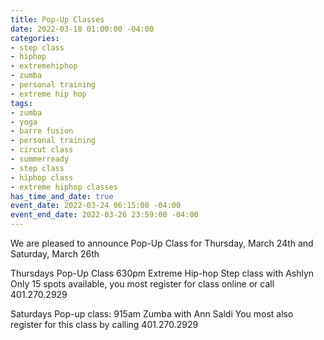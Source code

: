 ```yaml
---
title: Pop-Up Classes
date: 2022-03-18 01:00:00 -04:00
categories:
- step class
- hiphop
- extremehiphop
- zumba
- personal training
- extreme hip hop
tags:
- zumba
- yoga
- barre fusion
- personal training
- circut class
- summerready
- step class
- hiphop class
- extreme hiphop classes
has_time_and_date: true
event_date: 2022-03-24 06:15:00 -04:00
event_end_date: 2022-03-26 23:59:00 -04:00
---
```


We are pleased to announce Pop-Up Class for Thursday, March 24th and Saturday, March 26th
  
Thursdays Pop-Up Class
630pm Extreme Hip-hop Step class with Ashlyn
Only 15 spots available, you most register for class online or call 401.270.2929

Saturdays Pop-up class:
915am Zumba with Ann Saldi 
You most also register for this class by calling 401.270.2929